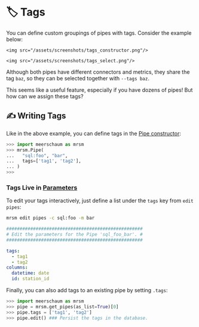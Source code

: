 # 🏷️ Tags

<link rel="stylesheet" type="text/css" href="/assets/css/grid.css" />

You can define custom groupings of pipes with tags. Consider the example below:

<div class="grid-container center">

  <div class="grid-child">

    <img src="/assets/screenshots/tags_constructor.png"/>

  </div>

  <div class="grid-child">

    <img src="/assets/screenshots/tags_select.png"/>

  </div>

</div>


Although both pipes have different connectors and metrics, they share the tag `baz`, so they can be selected together with `--tags baz`.

This seems like a useful feature, especially if you have dozens of pipes! But how can we assign these tags?

## ✍️ Writing Tags

Like in the above example, you can define tags in the [Pipe constructor](https://docs.meerschaum.io/Pipe/):

```python
>>> import meerschaum as mrsm
>>> mrsm.Pipe(
...   "sql:foo", "bar",
...   tags=['tag1', 'tag2'],
... )
>>>
```

### Tags Live in [Parameters](/reference/pipes/#parameters)

To edit your tags interactively, just define a list under the `tags` key from `edit pipes`:

```bash
mrsm edit pipes -c sql:foo -m bar
```

```yaml
###################################################
# Edit the parameters for the Pipe 'sql_foo_bar'. #
###################################################

tags:
  - tag1
  - tag2
columns:
  datetime: date
  id: station_id
```

Finally, you can also add tags to an existing pipe by setting `.tags`:

```python
>>> import meerschaum as mrsm
>>> pipe = mrsm.get_pipes(as_list=True)[0]
>>> pipe.tags = ['tag1', 'tag2']
>>> pipe.edit() ### Persist the tags in the database.
```
